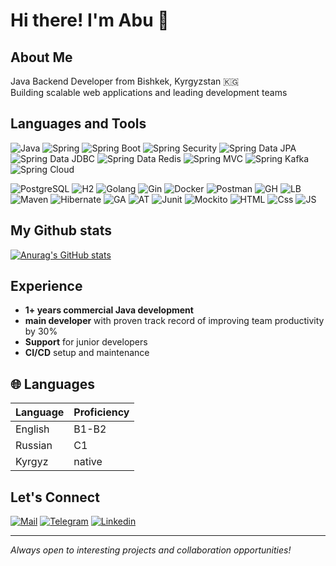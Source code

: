# Hi there! I'm Abu 👋

## About Me
Java Backend Developer from Bishkek, Kyrgyzstan 🇰🇬  
Building scalable web applications and leading development teams


## Languages and Tools
![Java](https://img.shields.io/badge/Java-red?style=for-the-badge&logo=openjdk&logoColor=white)
![Spring](https://img.shields.io/badge/Spring-6DB33F?style=for-the-badge&logo=spring&logoColor=white)
![Spring Boot](https://img.shields.io/badge/Spring_Boot-6DB33F?style=for-the-badge&logo=spring-boot&logoColor=white)
![Spring Security](https://img.shields.io/badge/Spring_Security-6DB33F?style=for-the-badge&logo=spring-security&logoColor=white)
![Spring Data JPA](https://img.shields.io/badge/Spring_Data_JPA-6DB33F?style=for-the-badge&logo=spring&logoColor=white)
![Spring Data JDBC](https://img.shields.io/badge/Spring_Data_JDBC-6DB33F?style=for-the-badge&logo=spring&logoColor=white)
![Spring Data Redis](https://img.shields.io/badge/Spring_Data_Redis-6DB33F?style=for-the-badge&logo=spring&logoColor=white)
![Spring MVC](https://img.shields.io/badge/Spring_MVC-6DB33F?style=for-the-badge&logo=spring&logoColor=white)
![Spring Kafka](https://img.shields.io/badge/Spring_Kafka-6DB33F?style=for-the-badge&logo=apache-kafka&logoColor=white)
![Spring Cloud](https://img.shields.io/badge/Spring_Cloud-6DB33F?style=for-the-badge&logo=spring-cloud&logoColor=white)

![PostgreSQL](https://img.shields.io/badge/-PostgreSQL-090909?style=for-the-badge&logo=postgresql&logoColor=blue)
![H2](https://img.shields.io/badge/-H2_database-090909?style=for-the-badge&logo=H2-database&logoColor=blue)
![Golang](https://img.shields.io/badge/-Golang-090909?style=for-the-badge&logo=Go&logoColor=blue)
![Gin](https://img.shields.io/badge/-Gin-090909?style=for-the-badge&logo=Gin)
![Docker](https://img.shields.io/badge/-Docker-090909?style=for-the-badge&logo=docker)
![Postman](https://img.shields.io/badge/-Postman-090909?style=for-the-badge&logo=postman)
![GH](https://img.shields.io/badge/-Git-090909?style=for-the-badge&logo=git)
![LB](https://img.shields.io/badge/-Liquibase-090909?style=for-the-badge&logo=liquibase&logoColor=blue)
![Maven](https://img.shields.io/badge/-Maven-090909?style=for-the-badge&logo=apache-maven&logoColor=red)
![Hibernate](https://img.shields.io/badge/-Hibernate-090909?style=for-the-badge&logo=hibernate&logoColor=gold)
![GA](https://img.shields.io/badge/-GitHub_Actions-090909?style=for-the-badge&logo=github-actions)
![AT](https://img.shields.io/badge/-APACHE_TOMCAT-090909?style=for-the-badge&logo=apache-tomcat)
![Junit](https://img.shields.io/badge/-Junit-090909?style=for-the-badge&logo=junit5)
![Mockito](https://img.shields.io/badge/Mockito-25A162?style=for-the-badge&logoColor=white)
![HTML](https://img.shields.io/badge/Html-090909?style=for-the-badge&logo=html5&logoColor=yellow)
![Css](https://img.shields.io/badge/CSS-090909?style=for-the-badge&logo=css&logoColor=blue)
![JS](https://img.shields.io/badge/Js(vanilla)-090909?style=for-the-badge&logo=javascript&logoColor=yellow)

## My Github stats
[![Anurag's GitHub stats](https://github-readme-stats.vercel.app/api?username=DesBasito&show_icons=True&theme=highcontrast)](https://github.com/DesBasito/github-readme-stats)

## Experience
- **1+ years commercial Java development**
- **main developer** with proven track record of improving team productivity by 30%
- **Support** for junior developers
- **CI/CD** setup and maintenance


## 🌐 Languages

| Language | Proficiency |
|----------|-------------|
| English  | B1-B2       |
| Russian  | C1          |
| Kyrgyz   | native      |

## Let's Connect
[![Mail](https://img.shields.io/badge/Gmail-D14836?style=for-the-badge&logo=gmail&logoColor=white)](out1of1mind1exception@gmail.com)
[![Telegram](https://img.shields.io/badge/Telegram-2CA5E0?style=for-the-badge&logo=telegram&logoColor=white)](https://t.me/OutOfMindException)
[![Linkedin](https://img.shields.io/badge/LinkedIn-0077B5?style=for-the-badge&logo=linkedin&logoColor=white)](https://www.linkedin.com)  

---
*Always open to interesting projects and collaboration opportunities!*
